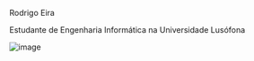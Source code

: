 Rodrigo Eira

Estudante de Engenharia Informática na Universidade Lusófona


![image](https://user-images.githubusercontent.com/77054565/113521600-63610a80-9592-11eb-8b40-5628938b1fa2.png)

